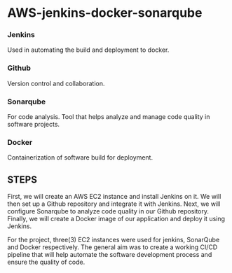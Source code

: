 # AWS-jenkins-docker-sonarqube

### Jenkins 
Used in automating the build and deployment to docker. 
### Github  
Version control and collaboration. 
### Sonarqube  
For code analysis. Tool that helps analyze and manage code quality in software projects. 
### Docker  
Containerization of software build for deployment.

## STEPS

First, we will create an AWS EC2 instance and install Jenkins on it. We will then set up a Github repository and integrate it with Jenkins. Next, we will 
configure Sonarqube to analyze code quality in our Github repository. Finally, we will create a Docker image of our application and deploy it using Jenkins.

For the project, three(3) EC2 instances were used for jenkins, SonarQube and Docker respectively. The general aim was to create a working CI/CD pipeline that 
will help automate the software development process and ensure the quality of code.

